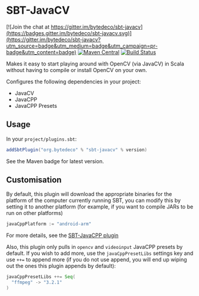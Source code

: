 # SBT-JavaCV

[![Join the chat at https://gitter.im/bytedeco/sbt-javacv](https://badges.gitter.im/bytedeco/sbt-javacv.svg)](https://gitter.im/bytedeco/sbt-javacv?utm_source=badge&utm_medium=badge&utm_campaign=pr-badge&utm_content=badge) [![Maven Central](https://maven-badges.herokuapp.com/maven-central/org.bytedeco/sbt-javacv/badge.svg)](https://maven-badges.herokuapp.com/maven-central/org.bytedeco/sbt-javacv) [![Build Status](https://travis-ci.org/bytedeco/sbt-javacv.svg?branch=master)](https://travis-ci.org/bytedeco/sbt-javacv)


Makes it easy to start playing around with OpenCV (via JavaCV) in Scala without having to compile
or install OpenCV on your own.

Configures the following dependencies in your project:

- JavaCV
- JavaCPP
- JavaCPP Presets

## Usage

In your `project/plugins.sbt`:

```scala
addSbtPlugin("org.bytedeco" % "sbt-javacv" % version)
```

See the Maven badge for latest version.

## Customisation

By default, this plugin will download the appropriate binaries for the platform of the computer currently
running SBT, you can modify this by setting it to another platform (for example, if you want to compile JARs to be run
on other platforms)

```scala
javaCppPlatform := "android-arm"
```

For more details, see the [SBT-JavaCPP plugin](https://github.com/bytedeco/sbt-javacpp#customisation)

Also, this plugin only pulls in `opencv` and `videoinput` JavaCPP presets by default. If you wish to add more, use the `javaCppPresetLibs`
settings key and use `++=` to append more (if you do not use append, you will end up wiping out the ones this plugin appends by default):

```scala
javaCppPresetLibs ++= Seq(
  "ffmpeg" -> "3.2.1"
)
```